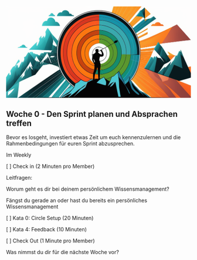 ![Wenn du die Geschichte deines Lebens schreibst, lass niemand anderen den Stift in die Hand nehmen](images/woche1-1.png)

## Woche 0 - Den Sprint planen und Absprachen treffen

Bevor es losgeht, investiert etwas Zeit um euch kennenzulernen und die Rahmenbedingungen für euren Sprint abzusprechen.

Im Weekly

[ ] Check in (2 Minuten pro Member)

Leitfragen:

Worum geht es dir bei deinem persönlichem Wissensmanagement?

Fängst du gerade an oder hast du bereits ein persönliches Wissensmanagement


[ ] Kata 0: Circle Setup (20 Minuten)

[ ] Kata 4: Feedback (10 Minuten)

[ ] Check Out (1 Minute pro Member)

Was nimmst du dir für die nächste Woche vor?

<script src="https://giscus.app/client.js"
        data-repo="cogneon/lernos-zettelkasten"
        data-repo-id="R_kgDOI5YY1w"
        data-category="Announcements"
        data-category-id="DIC_kwDOI5YY184CUTx3"
        data-mapping="pathname"
        data-strict="0"
        data-reactions-enabled="1"
        data-emit-metadata="0"
        data-input-position="bottom"
        data-theme="light"
        data-lang="de"
        crossorigin="anonymous"
        async>
</script>
